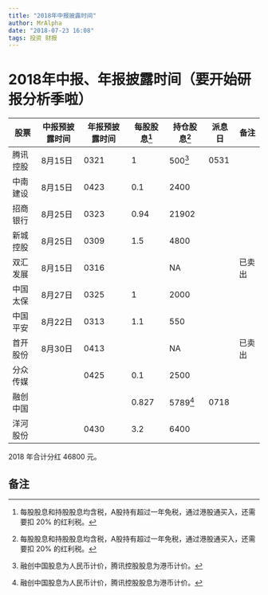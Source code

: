 ```yaml
---
title: "2018年中报披露时间"
author: MrAlpha
date: "2018-07-23 16:08"
tags: 投资 财报
---
```


# 2018年中报、年报披露时间（要开始研报分析季啦）

| 股票     | 中报预披露时间 | 年报预披露时间 | 每股股息[^1] | 持仓股息[^1] | 派息日 | 备注   |
| -------- | -------------- | -------------- | ------------ | ------------ | ------ | ------ |
| 腾讯控股 | 8月15日        | 0321           | 1            | 500[^2]      | 0531   |        |
| 中南建设 | 8月15日        | 0423           | 0.1          | 2400         |        |        |
| 招商银行 | 8月25日        | 0323           | 0.94         | 21902        |        |        |
| 新城控股 | 8月25日        | 0309           | 1.5          | 4800         |        |        |
| 双汇发展 | 8月15日        | 0316           |              | NA           |        | 已卖出 |
| 中国太保 | 8月27日        | 0325           | 1            | 2000         |        |        |
| 中国平安 | 8月22日        | 0313           | 1.1          | 550          |        |        |
| 首开股份 | 8月30日        | 0413           |              | NA           |        | 已卖出 |
| 分众传媒 |                | 0425           | 0.1          | 2500         |        |        |
| 融创中国 |                |                | 0.827        | 5789[^2]     | 0718   |        |
| 洋河股份 |                | 0430           | 3.2          | 6400         |        |        |

2018 年合计分红 46800 元。

##  备注

[^1]: 每股股息和持股股息均含税，A股持有超过一年免税，通过港股通买入，还需要扣 20% 的红利税。
[^2]: 融创中国股息为人民币计价，腾讯控股股息为港币计价。
